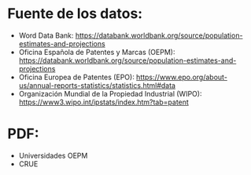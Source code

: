 # Fuente de los datos:
- Word Data Bank: https://databank.worldbank.org/source/population-estimates-and-projections
- Oficina Española de Patentes y Marcas (OEPM): https://databank.worldbank.org/source/population-estimates-and-projections
- Oficina Europea de Patentes (EPO): https://www.epo.org/about-us/annual-reports-statistics/statistics.html#data
- Organización Mundial de la Propiedad Industrial (WIPO): https://www3.wipo.int/ipstats/index.htm?tab=patent

# PDF:
- Universidades OEPM
- CRUE

